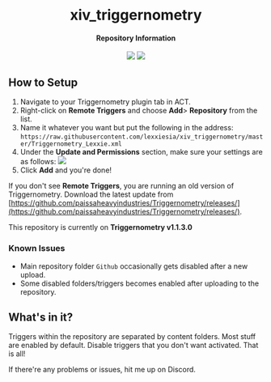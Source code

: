 <h1 align="center">
  <br>xiv_triggernometry<br>
</h1>
<h4 align="center">Repository Information</h4>

<p align="center">
  <a href="https://na.finalfantasyxiv.com/shadowbringers/patch_5_2/"><img src="https://img.shields.io/badge/ffxiv-patch%205.2-yellow"></a>
  <a href="https://github.com/paissaheavyindustries/Triggernometry/releases/tag/v1.1.3.0"><img src="https://img.shields.io/badge/triggernometry-v1.1.3.0-blue"></a>
</p>

## How to Setup

 1. Navigate to your Triggernometry plugin tab in ACT.
 2. Right-click on **Remote Triggers** and choose **Add**> **Repository** from the list.
 3. Name it whatever you want but put the following in the address:
 ```https://raw.githubusercontent.com/lexxiesia/xiv_triggernometry/master/Triggernometry_Lexxie.xml```
 4. Under the **Update and Permissions** section, make sure your settings are as follows:
![](https://raw.githubusercontent.com/lexxiesia/xiv_triggernometry/master/resources/screenshots/repo_setting.jpg)
 5. Click **Add** and you're done!
 
 If you don't see **Remote Triggers**, you are running an old version of Triggernometry. Download the latest update from [https://github.com/paissaheavyindustries/Triggernometry/releases/](https://github.com/paissaheavyindustries/Triggernometry/releases/).
 
 This repository is currently on **Triggernometry v1.1.3.0**

 ### Known Issues
 - Main repository folder `Github` occasionally gets disabled after a new upload.
 - Some disabled folders/triggers becomes enabled after uploading to the repository.

## What's in it?
Triggers within the repository are separated by content folders. Most stuff are enabled by default. Disable triggers that you don't want activated. That is all!

If there're any problems or issues, hit me up on Discord.
